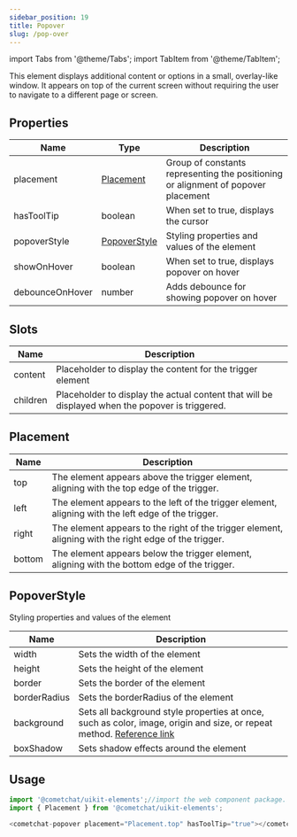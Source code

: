 ```yaml
---
sidebar_position: 19
title: Popover
slug: /pop-over
---
```


import Tabs from '@theme/Tabs';
import TabItem from '@theme/TabItem';

This element displays additional content or options in a small, overlay-like window. It appears on top of the current screen without requiring the user to navigate to a different page or screen.

## Properties

| Name | Type | Description |
| ---- | ---- | ---- |
| placement | [Placement](./pop-over#placement) | Group of constants representing the positioning or alignment of popover placement |
| hasToolTip | boolean | When set to true, displays the cursor |
| popoverStyle | [PopoverStyle](./pop-over#popoverstyle) | Styling properties and values of the element |
| showOnHover | boolean | When set to true, displays popover on hover |
| debounceOnHover | number | Adds debounce for showing popover on hover |


## Slots

| Name | Description |
| ---- | ---- |
| content | Placeholder to display the content for the trigger element |
| children | Placeholder to display the actual content that will be displayed when the popover is triggered. |


## Placement

| Name | Description |
| ---- | ---- |
| top | The element appears above the trigger element, aligning with the top edge of the trigger. |
| left | The element appears to the left of the trigger element, aligning with the left edge of the trigger. |
| right | The element appears to the right of the trigger element, aligning with the right edge of the trigger. |
| bottom | The element appears below the trigger element, aligning with the bottom edge of the trigger. |


## PopoverStyle

Styling properties and values of the element

| Name | Description |
| ---- | ---- |
| width | Sets the width of the element |
| height | Sets the height of the element |
| border | Sets the border of the element |
| borderRadius | Sets the borderRadius of the element |
| background | Sets all background style properties at once, such as color, image, origin and size, or repeat method. [Reference link](https://developer.mozilla.org/en-US/docs/Web/CSS/background) |
| boxShadow | Sets shadow effects around the element |


## Usage

<Tabs>
<TabItem value="js" label="Javascript">

```javascript
import '@cometchat/uikit-elements';//import the web component package.
import { Placement } from '@cometchat/uikit-elements';

<cometchat-popover placement="Placement.top" hasToolTip="true"></cometchat-popover>
```

</TabItem>
</Tabs>